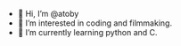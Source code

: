 - 👋 Hi, I’m @atoby
- 👀 I’m interested in coding and filmmaking.
- 🌱 I’m currently learning python and C.

<!---
atoby/atoby is a ✨ special ✨ repository because its `README.md` (this file) appears on your GitHub profile.
You can click the Preview link to take a look at your changes.
--->
